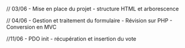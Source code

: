 // 03/06 - Mise en place du projet - structure HTML et arborescence


// 04/06 - Gestion et traitement du formulaire - Révision sur PHP - Conversion en MVC


//11/06 - PDO init - récupération et insertion du vote

